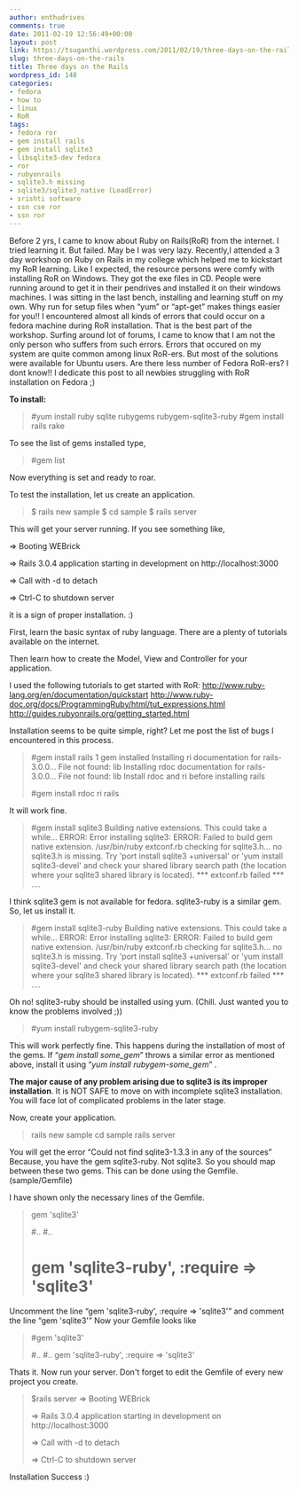 ```yaml
---
author: enthudrives
comments: true
date: 2011-02-19 12:56:49+00:00
layout: post
link: https://tsuganthi.wordpress.com/2011/02/19/three-days-on-the-rails/
slug: three-days-on-the-rails
title: Three days on the Rails
wordpress_id: 148
categories:
- fedora
- how to
- linux
- RoR
tags:
- fedora ror
- gem install rails
- gem install sqlite3
- libsqlite3-dev fedora
- ror
- rubyonrails
- sqlite3.h missing
- sqlite3/sqlite3_native (LoadError)
- srishti software
- ssn cse ror
- ssn ror
---
```


Before 2 yrs, I came to know about Ruby on Rails(RoR) from the internet. I tried learning it. But failed. May be I was very lazy. Recently,I attended a 3 day workshop on Ruby on Rails in my college which helped me to kickstart my RoR learning.
Like I expected, the resource persons were comfy with installing RoR on Windows. They got the exe files in CD. People were running around to get it in their pendrives and installed it on their windows machines. I was sitting in the last bench, installing and learning stuff on my own. Why run for setup files when “yum” or “apt-get” makes things easier for you!! I encountered almost all kinds of errors that could occur on a fedora machine during RoR installation. That is the best part of the workshop. Surfing around lot of forums, I came to know that I am not the only person who suffers from such errors. Errors that occured on my system are quite common among linux RoR-ers. But most of the solutions were available for Ubuntu users. Are there less number of Fedora RoR-ers? I dont know!!
I dedicate this post to all newbies struggling with RoR installation on Fedora ;)

**To install:**


<blockquote>#yum install ruby sqlite rubygems rubygem-sqlite3-ruby
#gem install rails rake</blockquote>


To see the list of gems installed type,


<blockquote>#gem list</blockquote>


Now everything is set and ready to roar.

To test the installation, let us create an application.


<blockquote>$ rails new sample
$ cd sample
$ rails server</blockquote>


This will get your server running.
If you see something like,

=> Booting WEBrick

=> Rails 3.0.4 application starting in development on http://localhost:3000

=> Call with -d to detach

=> Ctrl-C to shutdown server

it is a sign of proper installation. :)

First, learn the basic syntax of ruby language. There are a plenty of tutorials available on the internet.

Then learn how to create the Model, View and Controller for your application.

I used the following tutorials to get started with RoR:
http://www.ruby-lang.org/en/documentation/quickstart
http://www.ruby-doc.org/docs/ProgrammingRuby/html/tut_expressions.html
http://guides.rubyonrails.org/getting_started.html

Installation seems to be quite simple, right? Let me post the list of bugs I encountered in this process.


<blockquote>#gem install rails
1 gem installed
Installing ri documentation for rails-3.0.0...
File not found: lib
Installing rdoc documentation for rails-3.0.0...
File not found: lib
Install rdoc and ri before installing rails

#gem install rdoc ri rails</blockquote>


It will work fine.


<blockquote>#gem install sqlite3
Building native extensions.  This could take a while...
ERROR:  Error installing sqlite3:
ERROR: Failed to build gem native extension.
/usr/bin/ruby extconf.rb
checking for sqlite3.h... no
sqlite3.h is missing. Try 'port install sqlite3 +universal'
or 'yum install sqlite3-devel' and check your shared library search path
(the location where your sqlite3 shared library is located).
*** extconf.rb failed *** ....</blockquote>


I think sqlite3 gem is not available for fedora. sqlite3-ruby is a similar gem. So, let us install it.


<blockquote>#gem install sqlite3-ruby
Building native extensions.  This could take a while...
ERROR:  Error installing sqlite3:
ERROR: Failed to build gem native extension.
/usr/bin/ruby extconf.rb
checking for sqlite3.h... no
sqlite3.h is missing. Try 'port install sqlite3 +universal'
or 'yum install sqlite3-devel' and check your shared library search path
(the location where your sqlite3 shared library is located).
*** extconf.rb failed *** ....</blockquote>


Oh no! sqlite3-ruby should be installed using yum. (Chill. Just wanted you to know the problems involved ;))


<blockquote>#yum install rubygem-sqlite3-ruby</blockquote>


This will work perfectly fine. This happens during the installation of most of the gems.
If  “_gem install some_gem_”  throws a similar error as mentioned above, install it using “_yum install rubygem-some_gem_” .

**The major cause of any problem arising due to sqlite3 is its improper installation**. It is NOT SAFE to move on with incomplete sqlite3 installation. You will face lot of complicated problems in the later stage.

Now, create your application.


<blockquote>rails new sample
cd sample
rails server</blockquote>


You will get the error
“Could not find sqlite3-1.3.3 in any of the sources”
Because, you have the gem sqlite3-ruby. Not sqlite3. So you should map between these two gems. This can be done using the Gemfile. (sample/Gemfile)

I have shown only the necessary lines of the Gemfile.


<blockquote>gem 'sqlite3'

#..
#..
# gem 'sqlite3-ruby', :require => 'sqlite3'</blockquote>


Uncomment the line “gem 'sqlite3-ruby', :require => 'sqlite3'” and comment the line “gem 'sqlite3'”
Now your Gemfile looks like


<blockquote>#gem 'sqlite3'

#..
#..
gem 'sqlite3-ruby', :require => 'sqlite3'</blockquote>


Thats it. Now run your server. Don't forget to edit the Gemfile of every new project you create.


<blockquote>$rails server
=> Booting WEBrick

=> Rails 3.0.4 application starting in development on http://localhost:3000

=> Call with -d to detach

=> Ctrl-C to shutdown server</blockquote>


Installation Success :)
